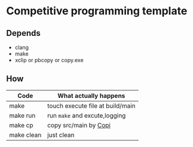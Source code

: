 # Competitive programming template

## Depends

- clang
- make
- xclip or pbcopy or copy.exe

## How

| Code | What actually happens |
| --- | --- |
| make | touch execute file at build/main |
| make run | run `make` and excute,logging |
| make cp | copy src/main by [Copi](https://github.com/NULLCT/Copi) |
| make clean | just clean |
